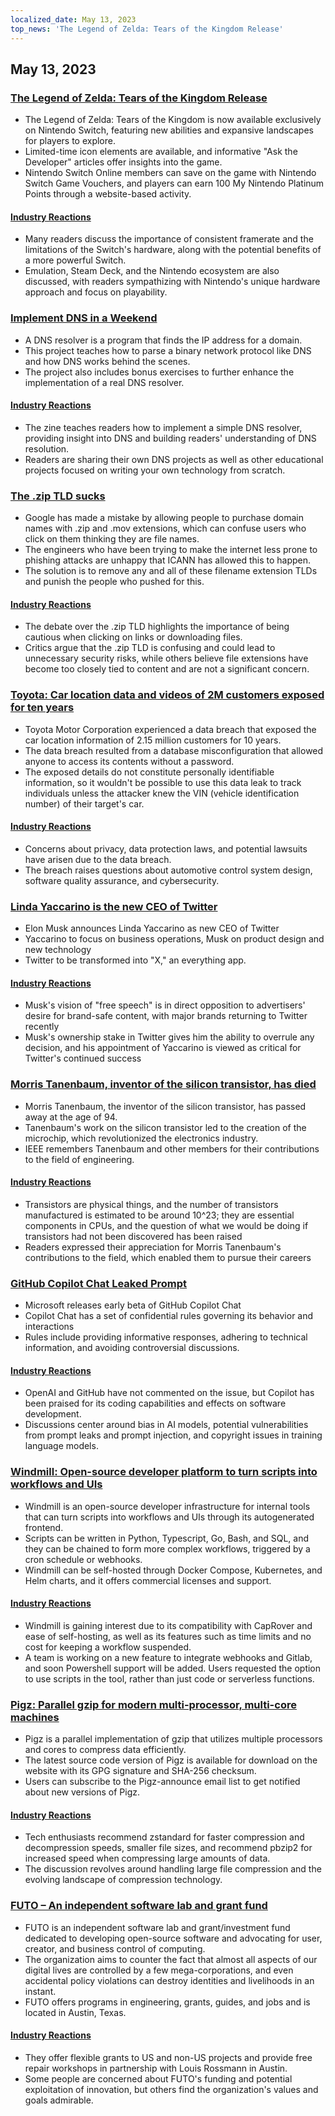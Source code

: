 ```yaml
---
localized_date: May 13, 2023
top_news: 'The Legend of Zelda: Tears of the Kingdom Release'
---
```




## May 13, 2023

### [The Legend of Zelda: Tears of the Kingdom Release](https://www.zelda.com/tears-of-the-kingdom/)

- The Legend of Zelda: Tears of the Kingdom is now available exclusively on Nintendo Switch, featuring new abilities and expansive landscapes for players to explore.
- Limited-time icon elements are available, and informative "Ask the Developer" articles offer insights into the game.
- Nintendo Switch Online members can save on the game with Nintendo Switch Game Vouchers, and players can earn 100 My Nintendo Platinum Points through a website-based activity.

#### [Industry Reactions](http://news.ycombinator.com/item?id=35912318)

- Many readers discuss the importance of consistent framerate and the limitations of the Switch's hardware, along with the potential benefits of a more powerful Switch.
- Emulation, Steam Deck, and the Nintendo ecosystem are also discussed, with readers sympathizing with Nintendo's unique hardware approach and focus on playability.

### [Implement DNS in a Weekend](https://implement-dns.wizardzines.com/)

- A DNS resolver is a program that finds the IP address for a domain.
- This project teaches how to parse a binary network protocol like DNS and how DNS works behind the scenes.
- The project also includes bonus exercises to further enhance the implementation of a real DNS resolver.

#### [Industry Reactions](http://news.ycombinator.com/item?id=35916064)

- The zine teaches readers how to implement a simple DNS resolver, providing insight into DNS and building readers' understanding of DNS resolution.
- Readers are sharing their own DNS projects as well as other educational projects focused on writing your own technology from scratch.

### [The .zip TLD sucks](https://financialstatement.zip/)

- Google has made a mistake by allowing people to purchase domain names with .zip and .mov extensions, which can confuse users who click on them thinking they are file names.
- The engineers who have been trying to make the internet less prone to phishing attacks are unhappy that ICANN has allowed this to happen.
- The solution is to remove any and all of these filename extension TLDs and punish the people who pushed for this.

#### [Industry Reactions](http://news.ycombinator.com/item?id=35920336)

- The debate over the .zip TLD highlights the importance of being cautious when clicking on links or downloading files.
- Critics argue that the .zip TLD is confusing and could lead to unnecessary security risks, while others believe file extensions have become too closely tied to content and are not a significant concern.

### [Toyota: Car location data and videos of 2M customers exposed for ten years](https://www.bleepingcomputer.com/news/security/toyota-car-location-data-of-2-million-customers-exposed-for-ten-years/)

- Toyota Motor Corporation experienced a data breach that exposed the car location information of 2.15 million customers for 10 years.
- The data breach resulted from a database misconfiguration that allowed anyone to access its contents without a password.
- The exposed details do not constitute personally identifiable information, so it wouldn't be possible to use this data leak to track individuals unless the attacker knew the VIN (vehicle identification number) of their target's car.

#### [Industry Reactions](http://news.ycombinator.com/item?id=35919133)

- Concerns about privacy, data protection laws, and potential lawsuits have arisen due to the data breach.
- The breach raises questions about automotive control system design, software quality assurance, and cybersecurity.

### [Linda Yaccarino is the new CEO of Twitter](https://twitter.com/elonmusk/status/1657050349608501249)

- Elon Musk announces Linda Yaccarino as new CEO of Twitter
- Yaccarino to focus on business operations, Musk on product design and new technology
- Twitter to be transformed into "X," an everything app.

#### [Industry Reactions](http://news.ycombinator.com/item?id=35917912)

- Musk's vision of "free speech" is in direct opposition to advertisers' desire for brand-safe content, with major brands returning to Twitter recently
- Musk's ownership stake in Twitter gives him the ability to overrule any decision, and his appointment of Yaccarino is viewed as critical for Twitter's continued success

### [Morris Tanenbaum, inventor of the silicon transistor, has died](https://spectrum.ieee.org/in-memoriam-may-2023)

- Morris Tanenbaum, the inventor of the silicon transistor, has passed away at the age of 94.
- Tanenbaum's work on the silicon transistor led to the creation of the microchip, which revolutionized the electronics industry.
- IEEE remembers Tanenbaum and other members for their contributions to the field of engineering.

#### [Industry Reactions](http://news.ycombinator.com/item?id=35920261)

- Transistors are physical things, and the number of transistors manufactured is estimated to be around 10^23; they are essential components in CPUs, and the question of what we would be doing if transistors had not been discovered has been raised
- Readers expressed their appreciation for Morris Tanenbaum's contributions to the field, which enabled them to pursue their careers

### [GitHub Copilot Chat Leaked Prompt](https://twitter.com/marvinvonhagen/status/1657060506371346432)

- Microsoft releases early beta of GitHub Copilot Chat
- Copilot Chat has a set of confidential rules governing its behavior and interactions
- Rules include providing informative responses, adhering to technical information, and avoiding controversial discussions.

#### [Industry Reactions](http://news.ycombinator.com/item?id=35921375)

- OpenAI and GitHub have not commented on the issue, but Copilot has been praised for its coding capabilities and effects on software development.
- Discussions center around bias in AI models, potential vulnerabilities from prompt leaks and prompt injection, and copyright issues in training language models.

### [Windmill: Open-source developer platform to turn scripts into workflows and UIs](https://github.com/windmill-labs/windmill)

- Windmill is an open-source developer infrastructure for internal tools that can turn scripts into workflows and UIs through its autogenerated frontend.
- Scripts can be written in Python, Typescript, Go, Bash, and SQL, and they can be chained to form more complex workflows, triggered by a cron schedule or webhooks.
- Windmill can be self-hosted through Docker Compose, Kubernetes, and Helm charts, and it offers commercial licenses and support.

#### [Industry Reactions](http://news.ycombinator.com/item?id=35920082)

- Windmill is gaining interest due to its compatibility with CapRover and ease of self-hosting, as well as its features such as time limits and no cost for keeping a workflow suspended.
- A team is working on a new feature to integrate webhooks and Gitlab, and soon Powershell support will be added. Users requested the option to use scripts in the tool, rather than just code or serverless functions.

### [Pigz: Parallel gzip for modern multi-processor, multi-core machines](https://zlib.net/pigz/)

- Pigz is a parallel implementation of gzip that utilizes multiple processors and cores to compress data efficiently.
- The latest source code version of Pigz is available for download on the website with its GPG signature and SHA-256 checksum.
- Users can subscribe to the Pigz-announce email list to get notified about new versions of Pigz.

#### [Industry Reactions](http://news.ycombinator.com/item?id=35914447)

- Tech enthusiasts recommend zstandard for faster compression and decompression speeds, smaller file sizes, and recommend pbzip2 for increased speed when compressing large amounts of data.
- The discussion revolves around handling large file compression and the evolving landscape of compression technology.

### [FUTO – An independent software lab and grant fund](https://futo.org/)

- FUTO is an independent software lab and grant/investment fund dedicated to developing open-source software and advocating for user, creator, and business control of computing.
- The organization aims to counter the fact that almost all aspects of our digital lives are controlled by a few mega-corporations, and even accidental policy violations can destroy identities and livelihoods in an instant.
- FUTO offers programs in engineering, grants, guides, and jobs and is located in Austin, Texas.

#### [Industry Reactions](http://news.ycombinator.com/item?id=35911406)

- They offer flexible grants to US and non-US projects and provide free repair workshops in partnership with Louis Rossmann in Austin.
- Some people are concerned about FUTO's funding and potential exploitation of innovation, but others find the organization's values and goals admirable.

</Steps>
